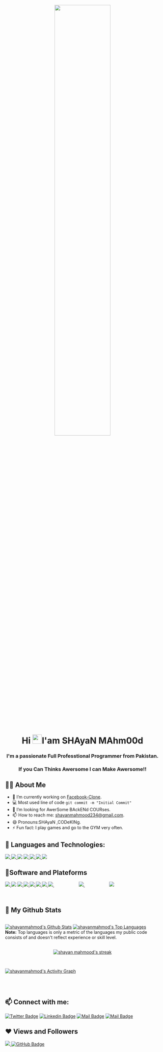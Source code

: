 <p align="center">
<a href="#"><img width="60%" height="auto" src="https://github.com/Adam-pw/Adam-pw/raw/main/animation_500_kxa883sd.gif" height="175px"/></a>
</p>
<h1 align="center">Hi <img src="https://raw.githubusercontent.com/MartinHeinz/MartinHeinz/master/wave.gif" width="30px">I'am SHAyaN MAhm00d</h1>
<h3 align="center">I'm a passionate Full Professtional Programmer from Pakistan.
<br/>
<h3 align="center">If you Can Thinks Awersome I can Make Awersome!!</h3>
</h3>



## 🙋‍♂️ About Me

- 🔭 I’m currently working on <a href="https://shayan-facebook.netlify.app/" target="blank">Facebook-Clone</a>.
- :computer: Most used line of code `git commit -m "Initial Commit"`
- 🤔 I’m looking for AwerSome BAckENd COURses.
- 📫 How to reach me: shayanmahmood234@gmail.com.
- 😄 Pronouns:SHAyaN ,CODeKINg.
- ⚡ Fun fact: I play games and go to the GYM very often.





## 🚀 Languages and Technologies:

<p align="left"> 
    <a href="https://www.w3.org/html/" target="_blank" > <img src="https://img.icons8.com/color/48/000000/html-5.png"/> </a>  
    <a href="https://www.w3schools.com/css/" target="_blank"> <img src="https://img.icons8.com/color/48/000000/css3.png"/> </a> 
    <a href="https://sass-lang.com/" target="_blank"><img src="https://img.icons8.com/color/48/000000/sass.png"/></a> 
    <a href="https://developer.mozilla.org/en-US/docs/Web/JavaScript" target="_blank"> <img src="https://img.icons8.com/color/48/000000/javascript.png"/> </a> 
    <a href="https://getbootstrap.com" target="_blank"> <img src="https://img.icons8.com/color/48/000000/bootstrap.png"/> </a> 
    <a href="https://reactjs.org/" target="_blank"> <img src="https://img.icons8.com/color/48/000000/react-native.png"/> </a>
    <a style="padding-right:80px;" href="https://nodejs.org" target="_blank"> <img src="https://img.icons8.com/color/48/000000/nodejs.png"/> </a> 
    
    
</p>


## 🎨Software and Plateforms
<p align="left"> 
    <a href="https://code.visualstudio.com/" target="_blank" ><img src="https://img.icons8.com/color/48/000000/visual-studio-code-2019.png"/> </a>  
    <a href="https://code.visualstudio.com/insiders/" target="_blank"><img src="https://img.icons8.com/fluency/48/000000/visual-studio-code-insides.png"/></a> 
    <a href="https://visualstudio.microsoft.com/vs/community/" target="_blank"> <img src="https://img.icons8.com/color/48/000000/visual-studio-2019.png"/> </a> 
    <a href="https://www.netlify.com/" target="_blank"> <img src="https://img.icons8.com/external-tal-revivo-shadow-tal-revivo/48/000000/external-netlify-a-cloud-computing-company-that-offers-hosting-and-serverless-backend-services-for-static-websites-logo-shadow-tal-revivo.png"/> </a> 
    <a href="https://git-scm.com/" target="_blank"> <img src="https://img.icons8.com/color/48/000000/git.png"/> </a> 
    <a href="https://github.com/" target="_blank"> <img src="https://img.icons8.com/fluency/48/000000/github.png"/> </a> 
    <a href="https://www.adobe.com/products/premiere.html" target="_blank"><img src="https://img.icons8.com/fluency/48/000000/adobe-premiere-pro.png"/> </a>
    <a style="padding-right:80px;" href="https://www.google.com/intl/en_pk/chrome/" target="_blank"> <img src="https://img.icons8.com/color/48/000000/chrome--v1.png"/> </a>
    <a style="padding-right:80px;" href="https://www.apple.com/safari/" target="_blank"> <img src="https://img.icons8.com/color/48/000000/adventures--v3.png"/> </a> 
    <a style="padding-right:80px;" href="https://www.mozilla.org/en-US/firefox/new/" target="_blank"> <img src="https://img.icons8.com/external-tal-revivo-color-tal-revivo/48/000000/external-firefox-a-free-and-open-source-web-browser-developed-by-the-mozilla-foundation-logo-color-tal-revivo.png"/> </a> 
    
    
    
</p>
<!-- [![React Badge](https://img.shields.io/badge/-React-61DBFB?style=for-the-badge&labelColor=black&logo=react&logoColor=61DBFB)](#)  [![Javascript Badge](https://img.shields.io/badge/-Javascript-F0DB4F?style=for-the-badge&labelColor=black&logo=javascript&logoColor=F0DB4F)](#) [![Typescript Badge](https://img.shields.io/badge/-Typescript-007acc?style=for-the-badge&labelColor=black&logo=typescript&logoColor=007acc)](#) [![Nodejs Badge](https://img.shields.io/badge/-Nodejs-3C873A?style=for-the-badge&labelColor=black&logo=node.js&logoColor=3C873A)](#) [![GraphQL Badge](https://img.shields.io/badge/-GraphQl-e535ab?style=for-the-badge&labelColor=black&logo=node.js&logoColor=e535ab)](#) -->
<br/>



## 👑 My Github Stats

  <br/>
    <a href="https://github.com/SubhamRaoniar28/github-readme-stats"><img alt="shayanmahmod's Github Stats" src="https://github-readme-stats.vercel.app/api?username=shayanmahmood&show_icons=true&count_private=true&theme=radical&hide_border=true&bg_color=0D1117" /></a>
  <a href="https://github.com/SubhamRaoniar28/github-readme-stats"><img alt="shayanmahmod's Top Languages" src="https://github-readme-stats.vercel.app/api/top-langs/?username=shayanmahmood&langs_count=8&count_private=true&layout=compact&theme=radical&hide_border=true&bg_color=0D1117" /></a>
  <br/>
  <b>Note:</b> Top languages is only a metric of the languages my public code consists of and doesn't reflect experience or skill level.


<br/>
<br/>
<p align="center">
    <a href="https://github.com/shayanmahmood">
        <img title="🔥 Get streak stats for your profile at git.io/streak-stats" alt="shayan mahmood's streak" src="https://github-readme-streak-stats.herokuapp.com/?user=shayanmahmood&theme=black-ice&hide_border=true&stroke=0000&background=141321"/>
    </a>
</p>

<br/>

<a href="https://github.com/shayanmahmood/github-readme-activity-graph"><img alt="shayanmahmod's Activity Graph" src="https://activity-graph.herokuapp.com/graph?username=shayanmahmood&bg_color=0D1117&color=5BCDEC&line=5BCDEC&point=FFFFFF&hide_border=true" /></a>

<br/>
<br/>

## 📫 Connect with me:
[![Twitter Badge](https://img.shields.io/badge/-@shayanmahmood-1ca0f1?style=flat&labelColor=1ca0f1&logo=twitter&logoColor=white&link=https://https://twitter.com/shayanmahmood8)](https://twitter.com/shayanmahmood8)  [![Linkedin Badge](https://img.shields.io/badge/-shayanmahmood-0e76a8?style=flat&labelColor=0e76a8&logo=linkedin&logoColor=white)](https://www.linkedin.com/in/shayan-mahmood-1868b6219/) [![Mail Badge](https://img.shields.io/badge/-@shayanmahmood-e84393?style=flat&labelColor=e84393&logo=instagram&logoColor=white)](https://www.instagram.com/shayanmahmood1/) [![Mail Badge](https://img.shields.io/badge/-shayanmahmood-c0392b?style=flat&labelColor=c0392b&logo=gmail&logoColor=white)](mailto:shayanmahmood234@gmail.com)

## ❤ Views and Followers
<a href="">
    <img src="https://komarev.com/ghpvc/?username=shayanmahmood">
</a>
<a href="https://github.com/shayanmahmood?tab=followers"><img src="https://img.shields.io/github/followers/shayanmahmood?label=Followers&style=social" alt="GitHub Badge"></a
